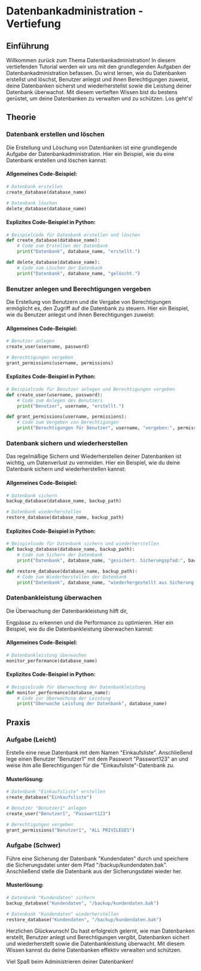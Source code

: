 # Datenbankadministration - Vertiefung

## Einführung
Willkommen zurück zum Thema Datenbankadministration! In diesem vertiefenden Tutorial werden wir uns mit den grundlegenden Aufgaben der Datenbankadministration befassen. Du wirst lernen, wie du Datenbanken erstellst und löschst, Benutzer anlegst und ihnen Berechtigungen zuweist, deine Datenbanken sicherst und wiederherstellst sowie die Leistung deiner Datenbank überwachst. Mit diesem vertieften Wissen bist du bestens gerüstet, um deine Datenbanken zu verwalten und zu schützen. Los geht's!

## Theorie
### Datenbank erstellen und löschen
Die Erstellung und Löschung von Datenbanken ist eine grundlegende Aufgabe der Datenbankadministration. Hier ein Beispiel, wie du eine Datenbank erstellen und löschen kannst:

#### Allgemeines Code-Beispiel:
```python
# Datenbank erstellen
create_database(database_name)

# Datenbank löschen
delete_database(database_name)
```

#### Explizites Code-Beispiel in Python:
```python
# Beispielcode für Datenbank erstellen und löschen
def create_database(database_name):
    # Code zum Erstellen der Datenbank
    print("Datenbank", database_name, "erstellt.")

def delete_database(database_name):
    # Code zum Löschen der Datenbank
    print("Datenbank", database_name, "gelöscht.")
```

### Benutzer anlegen und Berechtigungen vergeben
Die Erstellung von Benutzern und die Vergabe von Berechtigungen ermöglicht es, den Zugriff auf die Datenbank zu steuern. Hier ein Beispiel, wie du Benutzer anlegst und ihnen Berechtigungen zuweist:

#### Allgemeines Code-Beispiel:
```python
# Benutzer anlegen
create_user(username, password)

# Berechtigungen vergeben
grant_permissions(username, permissions)
```

#### Explizites Code-Beispiel in Python:
```python
# Beispielcode für Benutzer anlegen und Berechtigungen vergeben
def create_user(username, password):
    # Code zum Anlegen des Benutzers
    print("Benutzer", username, "erstellt.")

def grant_permissions(username, permissions):
    # Code zum Vergeben von Berechtigungen
    print("Berechtigungen für Benutzer", username, "vergeben:", permissions)
```

### Datenbank sichern und wiederherstellen
Das regelmäßige Sichern und Wiederherstellen deiner Datenbanken ist wichtig, um Datenverlust zu vermeiden. Hier ein Beispiel, wie du deine Datenbank sichern und wiederherstellen kannst:

#### Allgemeines Code-Beispiel:
```python
# Datenbank sichern
backup_database(database_name, backup_path)

# Datenbank wiederherstellen
restore_database(database_name, backup_path)
```

#### Explizites Code-Beispiel in Python:
```python
# Beispielcode für Datenbank sichern und wiederherstellen
def backup_database(database_name, backup_path):
    # Code zum Sichern der Datenbank
    print("Datenbank", database_name, "gesichert. Sicherungspfad:", backup_path)

def restore_database(database_name, backup_path):
    # Code zum Wiederherstellen der Datenbank
    print("Datenbank", database_name, "wiederhergestellt aus Sicherung:", backup_path)
```

### Datenbankleistung überwachen
Die Überwachung der Datenbankleistung hilft dir,

 Engpässe zu erkennen und die Performance zu optimieren. Hier ein Beispiel, wie du die Datenbankleistung überwachen kannst:

#### Allgemeines Code-Beispiel:
```python
# Datenbankleistung überwachen
monitor_performance(database_name)
```

#### Explizites Code-Beispiel in Python:
```python
# Beispielcode für Überwachung der Datenbankleistung
def monitor_performance(database_name):
    # Code zur Überwachung der Leistung
    print("Überwache Leistung der Datenbank", database_name)
```

## Praxis
### Aufgabe (Leicht)
Erstelle eine neue Datenbank mit dem Namen "Einkaufsliste". Anschließend lege einen Benutzer "Benutzer1" mit dem Passwort "Passwort123" an und weise ihm alle Berechtigungen für die "Einkaufsliste"-Datenbank zu.

#### Musterlösung:
```python
# Datenbank "Einkaufsliste" erstellen
create_database("Einkaufsliste")

# Benutzer "Benutzer1" anlegen
create_user("Benutzer1", "Passwort123")

# Berechtigungen vergeben
grant_permissions("Benutzer1", "ALL PRIVILEGES")
```

### Aufgabe (Schwer)
Führe eine Sicherung der Datenbank "Kundendaten" durch und speichere die Sicherungsdatei unter dem Pfad "/backup/kundendaten.bak". Anschließend stelle die Datenbank aus der Sicherungsdatei wieder her.

#### Musterlösung:
```python
# Datenbank "Kundendaten" sichern
backup_database("Kundendaten", "/backup/kundendaten.bak")

# Datenbank "Kundendaten" wiederherstellen
restore_database("Kundendaten", "/backup/kundendaten.bak")
```

Herzlichen Glückwunsch! Du hast erfolgreich gelernt, wie man Datenbanken erstellt, Benutzer anlegt und Berechtigungen vergibt, Datenbanken sichert und wiederherstellt sowie die Datenbankleistung überwacht. Mit diesem Wissen kannst du deine Datenbanken effektiv verwalten und schützen.

Viel Spaß beim Administrieren deiner Datenbanken!